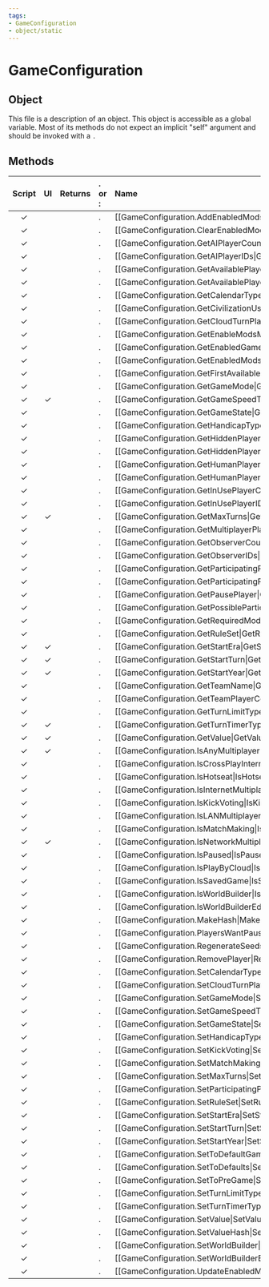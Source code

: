 ```yaml
---
tags:
- GameConfiguration
- object/static
---
```

# GameConfiguration
## Object
This file is a description of an object. This object is accessible as a global variable. Most of its methods do not expect an implicit "self" argument and should be invoked with a `.`

## Methods
| Script | UI  | Returns | . or : | Name | Arguments |
|:------:|:---:| -------:|:---- |:---- |:--------- |
|✓| ||.|[[GameConfiguration.AddEnabledMods\|AddEnabledMods]]||
|✓| ||.|[[GameConfiguration.ClearEnabledMods\|ClearEnabledMods]]||
|✓| ||.|[[GameConfiguration.GetAIPlayerCount\|GetAIPlayerCount]]||
|✓| ||.|[[GameConfiguration.GetAIPlayerIDs\|GetAIPlayerIDs]]||
|✓| ||.|[[GameConfiguration.GetAvailablePlayerCount\|GetAvailablePlayerCount]]||
|✓| ||.|[[GameConfiguration.GetAvailablePlayerIDs\|GetAvailablePlayerIDs]]||
|✓| ||.|[[GameConfiguration.GetCalendarType\|GetCalendarType]]||
|✓| ||.|[[GameConfiguration.GetCivilizationUsageIDs\|GetCivilizationUsageIDs]]||
|✓| ||.|[[GameConfiguration.GetCloudTurnPlayer\|GetCloudTurnPlayer]]||
|✓| ||.|[[GameConfiguration.GetEnableModsMetaString\|GetEnableModsMetaString]]||
|✓| ||.|[[GameConfiguration.GetEnabledGameModesMetaString\|GetEnabledGameModesMetaString]]||
|✓| ||.|[[GameConfiguration.GetEnabledMods\|GetEnabledMods]]||
|✓| ||.|[[GameConfiguration.GetFirstAvailablePlayer\|GetFirstAvailablePlayer]]||
|✓| ||.|[[GameConfiguration.GetGameMode\|GetGameMode]]||
|✓|✓||.|[[GameConfiguration.GetGameSpeedType\|GetGameSpeedType]]||
|✓| ||.|[[GameConfiguration.GetGameState\|GetGameState]]||
|✓| ||.|[[GameConfiguration.GetHandicapType\|GetHandicapType]]||
|✓| ||.|[[GameConfiguration.GetHiddenPlayerCount\|GetHiddenPlayerCount]]||
|✓| ||.|[[GameConfiguration.GetHiddenPlayerIDs\|GetHiddenPlayerIDs]]||
|✓| ||.|[[GameConfiguration.GetHumanPlayerCount\|GetHumanPlayerCount]]||
|✓| ||.|[[GameConfiguration.GetHumanPlayerIDs\|GetHumanPlayerIDs]]||
|✓| ||.|[[GameConfiguration.GetInUsePlayerCount\|GetInUsePlayerCount]]||
|✓| ||.|[[GameConfiguration.GetInUsePlayerIDs\|GetInUsePlayerIDs]]||
|✓|✓||.|[[GameConfiguration.GetMaxTurns\|GetMaxTurns]]||
|✓| ||.|[[GameConfiguration.GetMultiplayerPlayerIDs\|GetMultiplayerPlayerIDs]]||
|✓| ||.|[[GameConfiguration.GetObserverCount\|GetObserverCount]]||
|✓| ||.|[[GameConfiguration.GetObserverIDs\|GetObserverIDs]]||
|✓| ||.|[[GameConfiguration.GetParticipatingPlayerCount\|GetParticipatingPlayerCount]]||
|✓| ||.|[[GameConfiguration.GetParticipatingPlayerIDs\|GetParticipatingPlayerIDs]]||
|✓| ||.|[[GameConfiguration.GetPausePlayer\|GetPausePlayer]]||
|✓| ||.|[[GameConfiguration.GetPossibleParticipatingPlayerIDs\|GetPossibleParticipatingPlayerIDs]]||
|✓| ||.|[[GameConfiguration.GetRequiredMods\|GetRequiredMods]]||
|✓| ||.|[[GameConfiguration.GetRuleSet\|GetRuleSet]]||
|✓|✓||.|[[GameConfiguration.GetStartEra\|GetStartEra]]||
|✓|✓||.|[[GameConfiguration.GetStartTurn\|GetStartTurn]]||
|✓|✓||.|[[GameConfiguration.GetStartYear\|GetStartYear]]||
|✓| ||.|[[GameConfiguration.GetTeamName\|GetTeamName]]||
|✓| ||.|[[GameConfiguration.GetTeamPlayerCount\|GetTeamPlayerCount]]||
|✓| ||.|[[GameConfiguration.GetTurnLimitType\|GetTurnLimitType]]||
|✓|✓||.|[[GameConfiguration.GetTurnTimerType\|GetTurnTimerType]]||
|✓|✓||.|[[GameConfiguration.GetValue\|GetValue]]||
|✓|✓||.|[[GameConfiguration.IsAnyMultiplayer\|IsAnyMultiplayer]]||
|✓| ||.|[[GameConfiguration.IsCrossPlayInternetMultiplayer\|IsCrossPlayInternetMultiplayer]]||
|✓| ||.|[[GameConfiguration.IsHotseat\|IsHotseat]]||
|✓| ||.|[[GameConfiguration.IsInternetMultiplayer\|IsInternetMultiplayer]]||
|✓| ||.|[[GameConfiguration.IsKickVoting\|IsKickVoting]]||
|✓| ||.|[[GameConfiguration.IsLANMultiplayer\|IsLANMultiplayer]]||
|✓| ||.|[[GameConfiguration.IsMatchMaking\|IsMatchMaking]]||
|✓|✓||.|[[GameConfiguration.IsNetworkMultiplayer\|IsNetworkMultiplayer]]||
|✓| ||.|[[GameConfiguration.IsPaused\|IsPaused]]||
|✓| ||.|[[GameConfiguration.IsPlayByCloud\|IsPlayByCloud]]||
|✓| ||.|[[GameConfiguration.IsSavedGame\|IsSavedGame]]||
|✓| ||.|[[GameConfiguration.IsWorldBuilder\|IsWorldBuilder]]||
|✓| ||.|[[GameConfiguration.IsWorldBuilderEditor\|IsWorldBuilderEditor]]||
|✓| ||.|[[GameConfiguration.MakeHash\|MakeHash]]||
|✓| ||.|[[GameConfiguration.PlayersWantPause\|PlayersWantPause]]||
|✓| ||.|[[GameConfiguration.RegenerateSeeds\|RegenerateSeeds]]||
|✓| ||.|[[GameConfiguration.RemovePlayer\|RemovePlayer]]||
|✓| ||.|[[GameConfiguration.SetCalendarType\|SetCalendarType]]||
|✓| ||.|[[GameConfiguration.SetCloudTurnPlayer\|SetCloudTurnPlayer]]||
|✓| ||.|[[GameConfiguration.SetGameMode\|SetGameMode]]||
|✓| ||.|[[GameConfiguration.SetGameSpeedType\|SetGameSpeedType]]||
|✓| ||.|[[GameConfiguration.SetGameState\|SetGameState]]||
|✓| ||.|[[GameConfiguration.SetHandicapType\|SetHandicapType]]||
|✓| ||.|[[GameConfiguration.SetKickVoting\|SetKickVoting]]||
|✓| ||.|[[GameConfiguration.SetMatchMaking\|SetMatchMaking]]||
|✓| ||.|[[GameConfiguration.SetMaxTurns\|SetMaxTurns]]||
|✓| ||.|[[GameConfiguration.SetParticipatingPlayerCount\|SetParticipatingPlayerCount]]||
|✓| ||.|[[GameConfiguration.SetRuleSet\|SetRuleSet]]||
|✓| ||.|[[GameConfiguration.SetStartEra\|SetStartEra]]||
|✓| ||.|[[GameConfiguration.SetStartTurn\|SetStartTurn]]||
|✓| ||.|[[GameConfiguration.SetStartYear\|SetStartYear]]||
|✓| ||.|[[GameConfiguration.SetToDefaultGameName\|SetToDefaultGameName]]||
|✓| ||.|[[GameConfiguration.SetToDefaults\|SetToDefaults]]||
|✓| ||.|[[GameConfiguration.SetToPreGame\|SetToPreGame]]||
|✓| ||.|[[GameConfiguration.SetTurnLimitType\|SetTurnLimitType]]||
|✓| ||.|[[GameConfiguration.SetTurnTimerType\|SetTurnTimerType]]||
|✓| ||.|[[GameConfiguration.SetValue\|SetValue]]||
|✓| ||.|[[GameConfiguration.SetValueHash\|SetValueHash]]||
|✓| ||.|[[GameConfiguration.SetWorldBuilder\|SetWorldBuilder]]||
|✓| ||.|[[GameConfiguration.SetWorldBuilderEditor\|SetWorldBuilderEditor]]||
|✓| ||.|[[GameConfiguration.UpdateEnabledMods\|UpdateEnabledMods]]||
